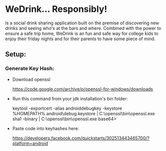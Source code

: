 # WeDrink... Responsibly!
Is a social drink sharing application built on the premise of discovering new drinks and seeing who's at the bars and where. Combined with the power to ensure a safe trip home, WeDrink is an fun and safe way for college kids to enjoy their friday nights and for their parents to have some piece of mind.

## Setup:

### Generate Key Hash:
* Download openssl
    
    https://code.google.com/archive/p/openssl-for-windows/downloads
    
* Run this command from your jdk installation's bin folder: 

    keytool -exportcert -alias androiddebugkey -keystore %HOMEPATH%\.android\debug.keystore | C:\openssl\bin\openssl.exe sha1 -binary | C:\openssl\bin\openssl.exe base64>
    
* Paste code into keyhashes here:

    https://developers.facebook.com/quickstarts/302513443465700/?platform=android
